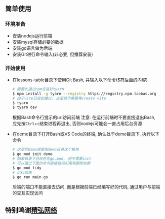 ## 简单使用

### 环境准备

- 安装nodejs运行前端
- 安装mysql存储必要的数据
- 安装go语言做为后端
- 安装Git进行命令输入(非必要, 但推荐安装)

### 开始使用

- 在lessons-table目录下使用Git Bash, 并输入以下命令($符后面的内容)
    ```Bash
    # 需要先通过npm安装好tyarn
    $ npm install -g tyarn --registry https://registry.npm.taobao.org
    # 由于vite已经创建过, 这里就不需要再create vite
    $ tyarn
    $ tyarn dev
    ```
    根据Bash命令行提示的url访问前端
    注意: 在运行前端时不要直接退出Bash, 应先按`Ctrl`+`c`结束进程再退出, 否则nodejs可能会一直占用后台资源

- 在demo目录下打开Bash或VS Code的终端, 确认处于demo目录下, 执行以下命令
    ```Bash
    # 这里的demo就是指demo目录这个模块
    $ go mod init demo
    # 如果目录下已经存在go.mod, 则不需要init
    # 可以通过下面的命令直接自动引用和删除依赖
    $ go mod tidy
    # 运行后端
    $ go run main.go
    ```
    后端的端口不能直接去访问, 而是根据前端已经编写好的代码, 通过用户与前端的交互实现访问

## 特别鸣谢[精弘网络](https://github.com/zjutjh/Summer-Lessons-2022)

